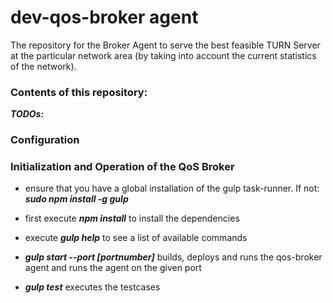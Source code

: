 # dev-qos-broker agent
The repository for the Broker Agent to serve the best feasible TURN Server at the particular network area (by taking into account the current statistics of the network).

### Contents of this repository:
***TODOs:***


### Configuration

### Initialization and Operation of the QoS Broker
- ensure that you have a global installation of the gulp task-runner. If not: ***sudo npm install -g gulp***
- first execute ***npm install*** to install the dependencies
- execute ***gulp help*** to see a list of available commands

- ***gulp start --port [portnumber]*** builds, deploys and runs the qos-broker agent and runs the agent on the given port
- ***gulp test*** executes the testcases
